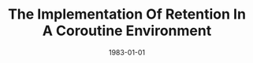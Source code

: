 ---
title: "The Implementation Of Retention In A Coroutine Environment"
date: 1983-01-01
venue: ""
paperurl: https://doi.org/10.1007/BF00265556
authors: "John P Kearns and Mary Lou Soffa"
awards: ""
---
